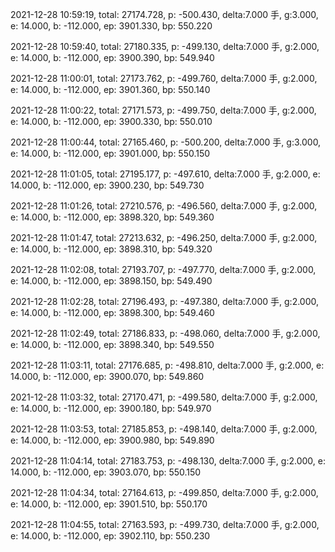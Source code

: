 2021-12-28 10:59:19, total: 27174.728, p: -500.430, delta:7.000 手, g:3.000, e: 14.000, b: -112.000, ep: 3901.330, bp: 550.220

2021-12-28 10:59:40, total: 27180.335, p: -499.130, delta:7.000 手, g:2.000, e: 14.000, b: -112.000, ep: 3900.390, bp: 549.940

2021-12-28 11:00:01, total: 27173.762, p: -499.760, delta:7.000 手, g:2.000, e: 14.000, b: -112.000, ep: 3901.360, bp: 550.140

2021-12-28 11:00:22, total: 27171.573, p: -499.750, delta:7.000 手, g:2.000, e: 14.000, b: -112.000, ep: 3900.330, bp: 550.010

2021-12-28 11:00:44, total: 27165.460, p: -500.200, delta:7.000 手, g:3.000, e: 14.000, b: -112.000, ep: 3901.000, bp: 550.150

2021-12-28 11:01:05, total: 27195.177, p: -497.610, delta:7.000 手, g:2.000, e: 14.000, b: -112.000, ep: 3900.230, bp: 549.730

2021-12-28 11:01:26, total: 27210.576, p: -496.560, delta:7.000 手, g:2.000, e: 14.000, b: -112.000, ep: 3898.320, bp: 549.360

2021-12-28 11:01:47, total: 27213.632, p: -496.250, delta:7.000 手, g:2.000, e: 14.000, b: -112.000, ep: 3898.310, bp: 549.320

2021-12-28 11:02:08, total: 27193.707, p: -497.770, delta:7.000 手, g:2.000, e: 14.000, b: -112.000, ep: 3898.150, bp: 549.490

2021-12-28 11:02:28, total: 27196.493, p: -497.380, delta:7.000 手, g:2.000, e: 14.000, b: -112.000, ep: 3898.300, bp: 549.460

2021-12-28 11:02:49, total: 27186.833, p: -498.060, delta:7.000 手, g:2.000, e: 14.000, b: -112.000, ep: 3898.340, bp: 549.550

2021-12-28 11:03:11, total: 27176.685, p: -498.810, delta:7.000 手, g:2.000, e: 14.000, b: -112.000, ep: 3900.070, bp: 549.860

2021-12-28 11:03:32, total: 27170.471, p: -499.580, delta:7.000 手, g:2.000, e: 14.000, b: -112.000, ep: 3900.180, bp: 549.970

2021-12-28 11:03:53, total: 27185.853, p: -498.140, delta:7.000 手, g:2.000, e: 14.000, b: -112.000, ep: 3900.980, bp: 549.890

2021-12-28 11:04:14, total: 27183.753, p: -498.130, delta:7.000 手, g:2.000, e: 14.000, b: -112.000, ep: 3903.070, bp: 550.150

2021-12-28 11:04:34, total: 27164.613, p: -499.850, delta:7.000 手, g:2.000, e: 14.000, b: -112.000, ep: 3901.510, bp: 550.170

2021-12-28 11:04:55, total: 27163.593, p: -499.730, delta:7.000 手, g:2.000, e: 14.000, b: -112.000, ep: 3902.110, bp: 550.230